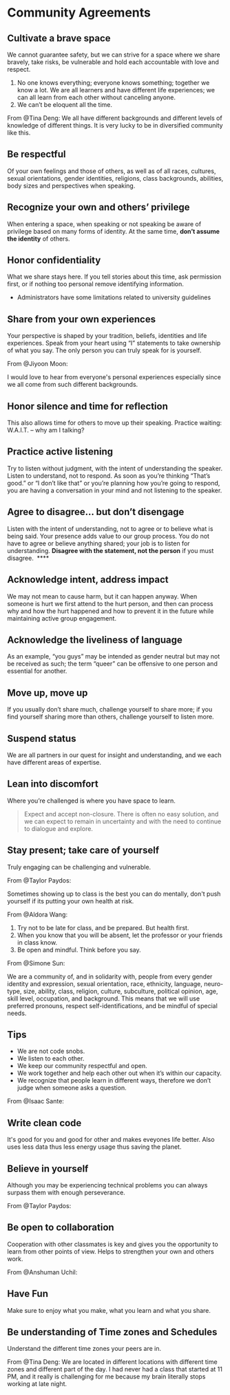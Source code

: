 # Community Agreements

## **Cultivate a brave space**

We cannot guarantee safety, but we can strive for a space where we share bravely, take risks, be vulnerable and hold each accountable with love and respect.

1. No one knows everything; everyone knows something; together we know a lot. We
are all learners and have different life experiences; we can all learn
from each other without canceling anyone.
2. We can’t be eloquent all the time.

From @Tina Deng:
We all have different backgrounds and different levels of knowledge of different things. It is very lucky to be in diversified community like this.

## **Be respectful**

Of your own feelings and those of others, as well as of all races, cultures, sexual orientations, gender identities, religions, class backgrounds, abilities, body sizes and perspectives when speaking.

## **Recognize your own and others’ privilege**

When entering a space, when speaking or not speaking be aware of privilege based on many forms of identity. At the same time, **don’t assume the identity** of others.

## **Honor confidentiality**

What we share stays here. If you tell stories about this time, ask permission first, or if nothing too personal remove identifying information.

- Administrators have some limitations related to university guidelines

## **Share from your own experiences**

Your perspective is shaped by your tradition, beliefs, identities and life experiences. Speak from your heart using “I” statements to take ownership of what you say. The only person you can truly speak for is yourself.

From @Jiyoon Moon:

I would love to hear from everyone's personal experiences especially since we all come from such different backgrounds.

## **Honor silence and time for reflection**

This also allows time for others to move up their speaking. Practice waiting: W.A.I.T. – why am I talking?

## **Practice active listening**

Try to listen without judgment, with the intent of understanding the speaker. Listen to understand, not to respond. As soon as you’re thinking “That’s good.” or “I don’t like that” or you’re planning how
you’re going to respond, you are having a conversation in your mind and not listening to the speaker.

## **Agree to disagree… but don’t disengage**

Listen with the intent of understanding, not to agree or to believe what is being said. Your presence adds value to our group process. You do not have to agree or believe anything shared; your job is to listen for understanding. **Disagree with the statement, not the person** if you must disagree.  ****

## **Acknowledge intent, address impact**

We may not mean to cause harm, but it can happen anyway. When someone is hurt we first attend to the hurt person, and then can process why and how the hurt happened and how to prevent it in the future while maintaining active group engagement.

## **Acknowledge the liveliness of language**

As an example, “you guys” may be intended as gender neutral but may not be received as such; the term “queer” can be offensive to one person and essential for another.

## **Move up, move up**

If you usually don’t share much, challenge yourself to share more; if you find yourself sharing more than others, challenge yourself to listen more.

## **Suspend status**

We are all partners in our quest for insight and understanding, and we each have different areas of expertise.

## **Lean into discomfort**

Where you’re challenged is where you have space to learn.

> Expect and accept non-closure. There is often no easy solution, and we can expect to remain in uncertainty and with the need to continue to dialogue and explore.

## **Stay present; take care of yourself**

Truly engaging can be challenging and vulnerable. 

From @Taylor Paydos: 

Sometimes showing up to class is the best you can do mentally, don't push yourself if its putting your own health at risk.

From @Aldora Wang:

1. Try not to be late for class, and be prepared. But health first.
2. When you know that you will be absent, let the professor or your friends in class know.
3. Be open and mindful. Think before you say.

From @Simone Sun:

We are a community of, and in solidarity with, people from every gender identity and expression, sexual orientation, race, ethnicity, language, neuro-type, size, ability, class, religion, culture, subculture, political opinion, age, skill level, occupation, and background. This means that we will use preferred pronouns, respect self-identifications, and be mindful of special needs.

## Tips

- We are not code snobs.
- We listen to each other.
- We keep our community respectful and open.
- We work together and help each other out when it’s within our capacity.
- We recognize that people learn in different ways, therefore we don’t judge when someone asks a question.

From @Isaac Sante:

## **Write clean code**

It's good for you and good for other and makes eveyones life better.
Also uses less data thus less energy usage thus saving the planet.

## **Believe in yourself**

Although you may be experiencing technical problems you can always surpass them with enough perseverance.

From @Taylor Paydos:

## **Be open to collaboration**

Cooperation with other classmates is key and gives you the opportunity to learn from other points of view. Helps to strengthen your own and others work.

From @Anshuman Uchil:

## **Have Fun**

Make sure to enjoy what you make, what you learn and what you share.

## **Be understanding of Time zones and Schedules**

Understand the different time zones your peers are in.

From @Tina Deng:
We are located in different locations with different time zones and different part of the day. I had never had a class that started at 11 PM, and it really is challenging for me because my brain literally stops working at late night.